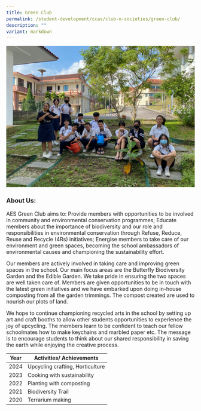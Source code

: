 ```yaml
---
title: Green Club
permalink: /student-development/ccas/club-n-societies/green-club/
description: ""
variant: markdown
---
```

![Green club 2024](/images/1_2024_Green_Club_members_at_the_edible_garden.jpg)

### About Us:

AES Green Club aims to:
Provide members with opportunities to be involved in community and environmental conservation programmes;
Educate members about the importance of biodiversity and our role and responsibilities in environmental conservation through Refuse, Reduce, Reuse and Recycle (4Rs) initiatives;
Energise members to take care of our environment and green spaces, becoming the school ambassadors of environmental causes and championing the sustainability effort.

Our members are actively involved in taking care and improving green spaces in the school. Our main focus areas are the Butterfly Biodiversity Garden and the Edible Garden. We take pride in ensuring the two spaces are well taken care of. Members are given opportunities to be in touch with the latest green initiatives and we have embarked upon doing in-house composting from all the garden trimmings. The compost created are used to nourish our plots of land.

We hope to continue championing recycled arts in the school by setting up art and craft booths to allow other students opportunities to experience the joy of upcycling. The members learn to be confident to teach our fellow schoolmates how to make keychains and marbled paper etc. The message is to encourage students to think about our shared responsibility in saving the earth while enjoying the creative process.



| Year | Activities/ Achievements | 
| -------- | -------- | 
| 2024     | Upcycling crafting, Horticulture     | 
| 2023     | Cooking with sustainability   | 
| 2022     | Planting with composting    | 
| 2021     | Biodiversity Trail    | 
| 2020     | Terrarium making     |